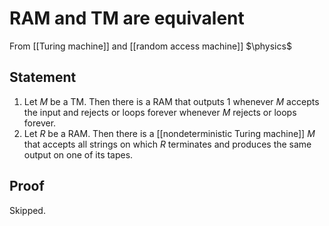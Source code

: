 # RAM and TM are equivalent
From [[Turing machine]] and [[random access machine]]
$\physics$
## Statement
1. Let $M$ be a TM. Then there is a RAM that outputs 1 whenever $M$ accepts the input and rejects or loops forever whenever $M$ rejects or loops forever.
2. Let $R$ be a RAM. Then there is a [[nondeterministic Turing machine]] $M$ that accepts all strings on which $R$ terminates and produces the same output on one of its tapes.

## Proof
Skipped.